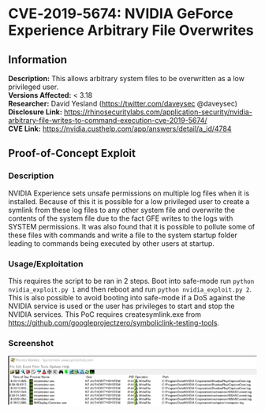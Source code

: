 # CVE‑2019‑5674: NVIDIA GeForce Experience Arbitrary File Overwrites

## Information
**Description:** This allows arbitrary system files to be overwritten as a  low privileged user.  
**Versions Affected:** < 3.18  
**Researcher:** David Yesland (https://twitter.com/daveysec @daveysec)  
**Disclosure Link:** https://rhinosecuritylabs.com/application-security/nvidia-arbitrary-file-writes-to-command-execution-cve-2019-5674/  
**CVE Link:** https://nvidia.custhelp.com/app/answers/detail/a_id/4784  

## Proof-of-Concept Exploit
### Description
NVIDIA Experience sets unsafe permissions on multiple log files when it is installed. Because of this it is possible for a low privileged user to create a symlink from these log files to any other system file and overwrite the contents of the system file due to the fact GFE writes to the logs with SYSTEM permissions. It was also found that it is possible to pollute some of these files with commands and write a file to the system startup folder leading to commands being executed by other users at startup.  

### Usage/Exploitation
This requires the script to be ran in 2 steps. Boot into safe-mode run `python nvidia_exploit.py 1` and then reboot and run `python nvidia_exploit.py 2`. This is also possible to avoid booting into safe-mode if a DoS against the NVIDIA service is used or the user has privileges to start and stop the NVIDIA services. This PoC requires createsymlink.exe from https://github.com/googleprojectzero/symboliclink-testing-tools.

### Screenshot
![Alt-text that shows up on hover](poc_image.png)
